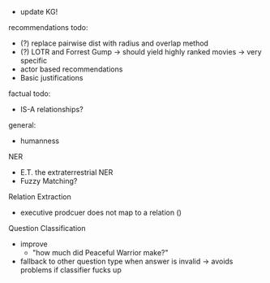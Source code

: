 <!-- - markov chain and KL divergence with answering patterns (Yang et al. 2024)
- time based MI by (Gadiraju et al. 2015)
    - adjust to include time patterns
- decision network based on (Yang et al. 2024)
- empirical thesholds through trial and manual inspection of data -->

- update KG!

recommendations todo:
- (?) replace pairwise dist with radius and overlap method 
- (?) LOTR and Forrest Gump -> should yield highly ranked movies -> very specific
- actor based recommendations
- Basic justifications

factual todo:
- IS-A relationships?

general:
- humanness

NER
- E.T. the extraterrestrial NER
- Fuzzy Matching?

Relation Extraction
- executive prodcuer does not map to a relation ()

Question Classification
- improve
    - "how much did Peaceful Warrior make?"
- fallback to other question type when answer is invalid -> avoids problems if classifier fucks up
